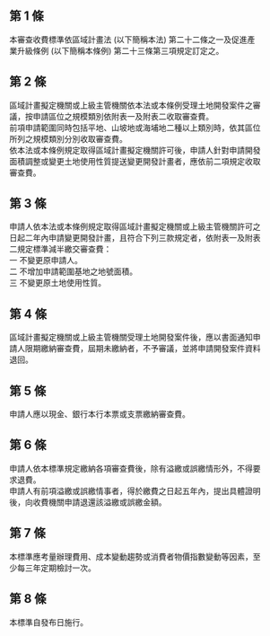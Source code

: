 第 1 條
-------
本審查收費標準依區域計畫法 (以下簡稱本法) 第二十二條之一及促進產  
業升級條例 (以下簡稱本條例) 第二十三條第三項規定訂定之。

第 2 條
-------
區域計畫擬定機關或上級主管機關依本法或本條例受理土地開發案件之審  
議，按申請區位之規模類別依附表一及附表二收取審查費。  
前項申請範圍同時包括平地、山坡地或海埔地二種以上類別時，依其區位  
所列之規模類別分別收取審查費。  
依本法或本條例規定取得區域計畫擬定機關許可後，申請人針對申請開發  
面積調整或變更土地使用性質提送變更開發計畫者，應依前二項規定收取  
審查費。

第 3 條
-------
申請人依本法或本條例規定取得區域計畫擬定機關或上級主管機關許可之  
日起二年內申請變更開發計畫，且符合下列三款規定者，依附表一及附表  
二規定標準減半繳交審查費：  
一  不變更原申請人。  
二  不增加申請範圍基地之地號面積。  
三  不變更原土地使用性質。

第 4 條
-------
區域計畫擬定機關或上級主管機關受理土地開發案件後，應以書面通知申  
請人限期繳納審查費，屆期未繳納者，不予審議，並將申請開發案件資料  
退回。

第 5 條
-------
申請人應以現金、銀行本行本票或支票繳納審查費。

第 6 條
-------
申請人依本標準規定繳納各項審查費後，除有溢繳或誤繳情形外，不得要  
求退費。  
申請人有前項溢繳或誤繳情事者，得於繳費之日起五年內，提出具體證明  
後，向收費機關申請退還該溢繳或誤繳金額。

第 7 條
-------
本標準應考量辦理費用、成本變動趨勢或消費者物價指數變動等因素，至  
少每三年定期檢討一次。

第 8 條
-------
本標準自發布日施行。

